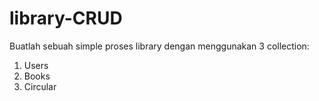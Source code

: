 # library-CRUD

Buatlah sebuah simple proses library dengan menggunakan 3 collection:

1. Users
1. Books
1. Circular
